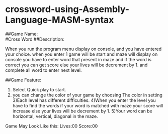 # crossword-using-Assembly-Language-MASM-syntax
##Game Name:  
#Cross Word
##Description:

When you run the program menu display on console,
and you have entered your choice. when you enter 1 game will be start 
and maze will display on console you have to enter word that 
present in maze and if the word is correct you can get score else your 
lives will be decrement by 1. and complete all word to enter next level.

##Game Feature:

1) Select Quick play to start.
2) you can change the color of your game by choosing 
   The color in setting
3)Each level has different difficulties.
4)When you enter the level you have to find the words
  if your word is matched with maze your score will 
increase else your lives will be decrement by 1.
5)Your word can be horizontal, vertical, diagonal in the maze.



Game May Look Like this:
Lives:00              Score:00                            
 
